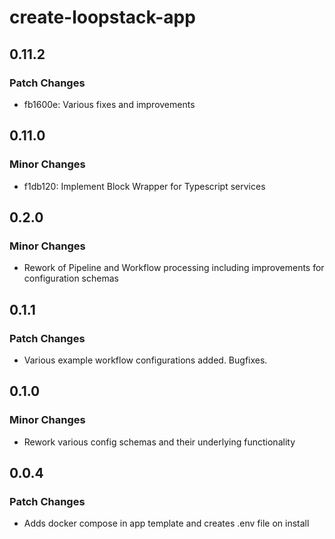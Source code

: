 # create-loopstack-app

## 0.11.2

### Patch Changes

- fb1600e: Various fixes and improvements

## 0.11.0

### Minor Changes

- f1db120: Implement Block Wrapper for Typescript services

## 0.2.0

### Minor Changes

- Rework of Pipeline and Workflow processing including improvements for configuration schemas

## 0.1.1

### Patch Changes

- Various example workflow configurations added. Bugfixes.

## 0.1.0

### Minor Changes

- Rework various config schemas and their underlying functionality

## 0.0.4

### Patch Changes

- Adds docker compose in app template and creates .env file on install
